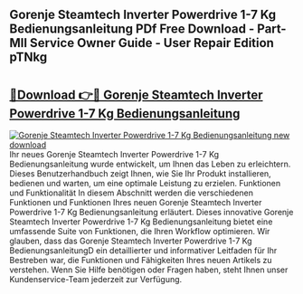 ## Gorenje Steamtech Inverter Powerdrive 1-7 Kg Bedienungsanleitung PDf Free Download - Part-MlI Service Owner Guide - User Repair Edition pTNkg

# <h2><a href="http://df5t0l3.blite.top/?on=Gorenje+Steamtech+Inverter+Powerdrive+1-7+Kg+Bedienungsanleitung">🔗Download 👉🔴 Gorenje Steamtech Inverter Powerdrive 1-7 Kg Bedienungsanleitung</a></h2>

[![Gorenje Steamtech Inverter Powerdrive 1-7 Kg Bedienungsanleitung new download](https://i.imgur.com/lujVjoI.png)](http://df5t0l3.blite.top/?on=Gorenje+Steamtech+Inverter+Powerdrive+1-7+Kg+Bedienungsanleitung)
Ihr neues Gorenje Steamtech Inverter Powerdrive 1-7 Kg Bedienungsanleitung wurde entwickelt, um Ihnen das Leben zu erleichtern. Dieses Benutzerhandbuch zeigt Ihnen, wie Sie Ihr Produkt installieren, bedienen und warten, um eine optimale Leistung zu erzielen. Funktionen und Funktionalität In diesem Abschnitt werden die verschiedenen Funktionen und Funktionen Ihres neuen Gorenje Steamtech Inverter Powerdrive 1-7 Kg Bedienungsanleitung erläutert. Dieses innovative Gorenje Steamtech Inverter Powerdrive 1-7 Kg Bedienungsanleitung bietet eine umfassende Suite von Funktionen, die Ihren Workflow optimieren. Wir glauben, dass das Gorenje Steamtech Inverter Powerdrive 1-7 Kg BedienungsanleitungD ein detaillierter und informativer Leitfaden für Ihr Bestreben war, die Funktionen und Fähigkeiten Ihres neuen Artikels zu verstehen. Wenn Sie Hilfe benötigen oder Fragen haben, steht Ihnen unser Kundenservice-Team jederzeit zur Verfügung.
